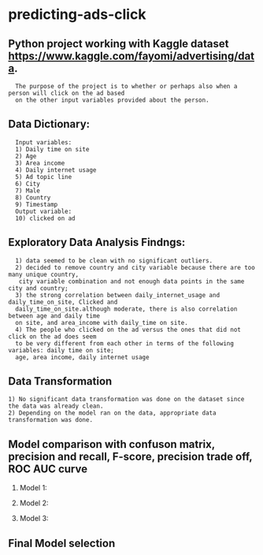 # predicting-ads-click

## Python project working with Kaggle dataset <https://www.kaggle.com/fayomi/advertising/data>.
      The purpose of the project is to whether or perhaps also when a person will click on the ad based 
      on the other input variables provided about the person.

## Data Dictionary:
      Input variables:
      1) Daily time on site
      2) Age
      3) Area income
      4) Daily internet usage
      5) Ad topic line
      6) City
      7) Male
      8) Country
      9) Timestamp
      Output variable:
      10) clicked on ad
      

## Exploratory Data Analysis Findngs:
      1) data seemed to be clean with no significant outliers.
      2) decided to remove country and city variable because there are too many unique country,
       city variable combination and not enough data points in the same city and country;
      3) the strong correlation between daily_internet_usage and daily_time_on_site, Clicked and 
      daily_time_on_site.although moderate, there is also correlation between age and daily time 
      on site, and area_income with daily_time on site.
      4) The people who clicked on the ad versus the ones that did not click on the ad does seem
      to be very different from each other in terms of the following variables: daily time on site;
      age, area income, daily internet usage


## Data Transformation
    1) No significant data transformation was done on the dataset since the data was already clean.
    2) Depending on the model ran on the data, appropriate data transformation was done.

## Model comparison with confuson matrix, precision and recall, F-score, precision trade off, ROC AUC curve
   1) Model 1:
              
   2) Model 2:
   
   3) Model 3:
   
## Final Model selection
